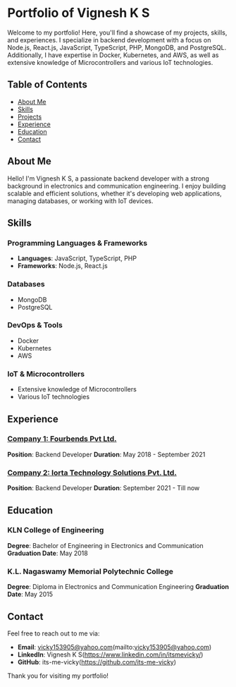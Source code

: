 # Portfolio of Vignesh K S

Welcome to my portfolio! Here, you'll find a showcase of my projects, skills, and experiences. I specialize in backend development with a focus on Node.js, React.js, JavaScript, TypeScript, PHP, MongoDB, and PostgreSQL. Additionally, I have expertise in Docker, Kubernetes, and AWS, as well as extensive knowledge of Microcontrollers and various IoT technologies.

## Table of Contents

- [About Me](#about-me)
- [Skills](#skills)
- [Projects](#projects)
- [Experience](#experience)
- [Education](#education)
- [Contact](#contact)

## About Me

Hello! I'm Vignesh K S, a passionate backend developer with a strong background in electronics and communication engineering. I enjoy building scalable and efficient solutions, whether it's developing web applications, managing databases, or working with IoT devices.

## Skills

### Programming Languages & Frameworks

- **Languages**: JavaScript, TypeScript, PHP
- **Frameworks**: Node.js, React.js

### Databases

- MongoDB
- PostgreSQL

### DevOps & Tools

- Docker
- Kubernetes
- AWS

### IoT & Microcontrollers

- Extensive knowledge of Microcontrollers
- Various IoT technologies

## Experience

### [Company 1: Fourbends Pvt Ltd.](#)
**Position**: Backend Developer
**Duration**: May 2018 - September 2021

### [Company 2: Iorta Technology Solutions Pvt. Ltd.](#)
**Position**: Backend Developer
**Duration**: September 2021 - Till now

## Education

### KLN College of Engineering
**Degree**: Bachelor of Engineering in Electronics and Communication
**Graduation Date**: May 2018

### K.L. Nagaswamy Memorial Polytechnic College
**Degree**: Diploma in Electronics and Communication Engineering
**Graduation Date**: May 2015

## Contact

Feel free to reach out to me via:

- **Email**: vicky153905@yahoo.com(mailto:vicky153905@yahoo.com)
- **LinkedIn**: Vignesh K S(https://www.linkedin.com/in/itsmevicky/)
- **GitHub**: its-me-vicky(https://github.com/its-me-vicky)

Thank you for visiting my portfolio!
